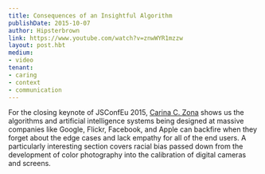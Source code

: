 ```yaml
---
title: Consequences of an Insightful Algorithm
publishDate: 2015-10-07
author: Hipsterbrown
link: https://www.youtube.com/watch?v=znwWYR1mzzw
layout: post.hbt
medium:
- video
tenant:
- caring
- context
- communication
---
```


For the closing keynote of JSConfEu 2015, [Carina C. Zona](https://twitter.com/cczona) shows us the algorithms and artificial intelligence systems being designed at massive companies like Google, Flickr, Facebook, and Apple can backfire when they forget about the edge cases and lack empathy for all of the end users. A particularly interesting section covers racial bias passed down from the development of color photography into the calibration of digital cameras and screens. 
